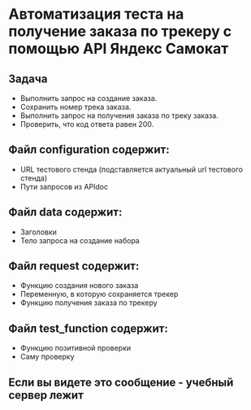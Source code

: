 ﻿
# Автоматизация теста на получение заказа по трекеру с помощью API Яндекс Самокат
## Задача
- Выполнить запрос на создание заказа.
- Сохранить номер трека заказа.
- Выполнить запрос на получения заказа по треку заказа.
- Проверить, что код ответа равен 200.

## Файл configuration содержит:
- URL тестового стенда (подставляется актуальный url тестового стенда)
- Пути запросов из APIdoc

## Файл data содержит:
- Заголовки
- Тело запроса на создание набора

## Файл request содержит:
- Функцию создания нового заказа
- Переменную, в которую сохраняется трекер
- Функцию получения заказа по трекеру

## Файл test_function содержит:
- Функцию позитивной проверки
- Саму проверку

## Если вы видете это сообщение - учебный сервер лежит
